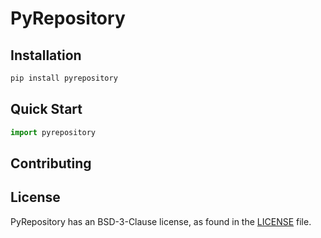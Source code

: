 # PyRepository



## Installation

```bash
pip install pyrepository
```



## Quick Start

```python
import pyrepository
```



## Contributing



## License

PyRepository has an BSD-3-Clause license, as found in the [LICENSE](https://github.com/imyizhang/pyrepository/blob/main/LICENSE) file.